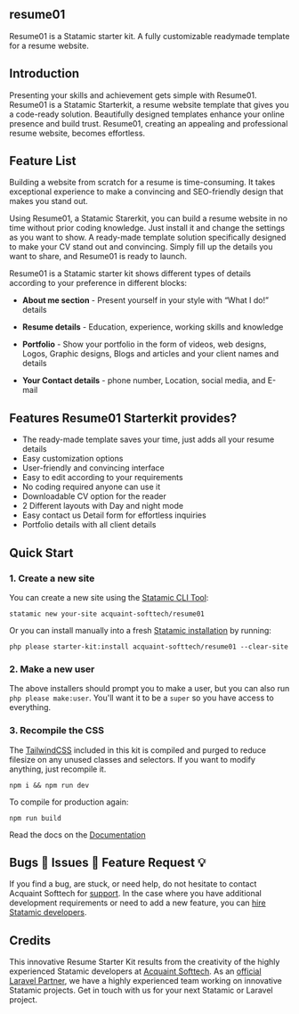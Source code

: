 ## resume01

Resume01 is a Statamic starter kit. A fully customizable readymade template for a resume website. 

## Introduction 

Presenting your skills and achievement gets simple with Resume01. Resume01 is a Statamic Starterkit, a resume website template that gives you a code-ready solution. Beautifully designed templates enhance your online presence and build trust. Resume01, creating an appealing and professional resume website, becomes effortless.  

## Feature List 

Building a website from scratch for a resume is time-consuming. It takes exceptional experience to make a convincing and SEO-friendly design that makes you stand out.   

Using Resume01, a Statamic Starerkit, you can build a resume website in no time without prior coding knowledge. Just install it and change the settings as you want to show. A ready-made template solution specifically designed to make your CV stand out and convincing. Simply fill up the details you want to share, and Resume01 is ready to launch. 

Resume01 is a Statamic starter kit shows different types of details according to your preference in different blocks: 

- **About me section** - Present yourself in your style with “What I do!” details 

- **Resume details** - Education, experience, working skills and knowledge 

- **Portfolio** - Show your portfolio in the form of videos, web designs, Logos, Graphic designs, Blogs and articles and your client names and details 

- **Your Contact details** - phone number, Location, social media, and E-mail 

##  Features Resume01 Starterkit provides? 

- The ready-made template saves your time, just adds all your resume details 
- Easy customization options 
- User-friendly and convincing interface  
- Easy to edit according to your requirements  
- No coding required anyone can use it 
- Downloadable CV option for the reader  
- 2 Different layouts with Day and night mode  
- Easy contact us Detail form for effortless inquiries  
- Portfolio details with all client details 

## Quick Start

### 1. Create a new site

You can create a new site using the [Statamic CLI Tool](https://github.com/statamic/cli):

```
statamic new your-site acquaint-softtech/resume01
```

Or you can install manually into a fresh [Statamic installation](https://statamic.dev/installation) by running:

```
php please starter-kit:install acquaint-softtech/resume01 --clear-site
```

### 2. Make a new user

The above installers should prompt you to make a user, but you can also run `php please make:user`. You'll want it to be a `super` so you have access to everything.

### 3. Recompile the CSS

The [TailwindCSS](https://tailwindcss.com/) included in this kit is compiled and purged to reduce filesize on any unused classes and selectors. If you want to modify anything, just recompile it.

```
npm i && npm run dev
```

To compile for production again:

```
npm run build
```

Read the docs on the [Documentation](DOCUMENTATION.md)

## Bugs 🐛 Issues 🚧 Feature Request 💡

If you find a bug, are stuck, or need help, do not hesitate to contact Acquaint Softtech for [support](https://github.com/acquaint-softtech/resume01/issues).  In the case where you have additional development requirements or need to add a new feature, you can [hire Statamic developers](https://acquaintsoft.com/statamic-cms-development-company).

## Credits

This innovative Resume Starter Kit results from the creativity of the highly experienced Statamic developers at [Acquaint Softtech](https://acquaintsoft.com). As an [official Laravel Partner]( https://acquaintsoft.com/services/laravel-development-service), we have a highly experienced team working on innovative Statamic projects. Get in touch with us for your next Statamic or Laravel project.